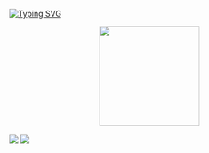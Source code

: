 <!-- <img width=100% src="https://capsule-render.vercel.app/api?type=waving&color=6348a3&height=120&section=header"/> -->

[![Typing SVG](https://readme-typing-svg.herokuapp.com/?color=6348a3&size=35&center=true&vCenter=true&width=1000&lines=Olá!!!+Meu+nome+é+Camila+Feitosa;+:%29)](https://git.io/typing-svg)

<div align="center">
  <a href="https://github.com/camfeitosa">
  <img height="180em" src="https://github-readme-stats.vercel.app/api?username=camfeitosa&show_icons=true&theme=tokyonight&include_all_commits=true&count_private=true"/>
</div>
</br>
<div>
<a href="https://instagram.com/camfeitosa" target="_blank"><img src="https://img.shields.io/badge/-Instagram-%23E4405F?style=for-the-badge&logo=instagram&logoColor=white" target="_blank"></a>
<a href = "mailto:camilafeitosamiranda@gmail.com"><img src="https://img.shields.io/badge/Gmail-D14836?style=for-the-badge&logo=gmail&logoColor=white" target="_blank"></a> 
</div>
